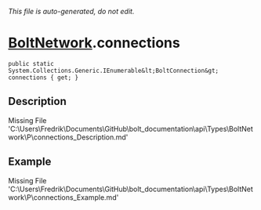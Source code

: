 *This file is auto-generated, do not edit.*

# [BoltNetwork](Types/BoltNetwork.md).connections
`public static System.Collections.Generic.IEnumerable&lt;BoltConnection&gt; connections { get; }`
## Description
Missing File 'C:\Users\Fredrik\Documents\GitHub\bolt_documentation\api\Types\BoltNetwork\P\connections_Description.md'
## Example
Missing File 'C:\Users\Fredrik\Documents\GitHub\bolt_documentation\api\Types\BoltNetwork\P\connections_Example.md'
